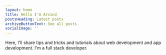 ```yaml
---
layout: home
title: Hello I'm Arvind
postsHeading: Latest posts
archiveButtonText: See all posts
socialImage: ''
---
```

Here, I'll share tips and tricks and tutorials about web development and app development. I'm a full stack developer.
